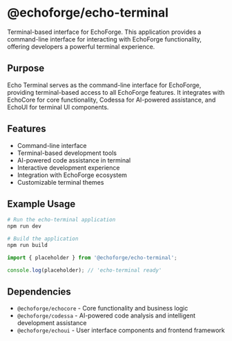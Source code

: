 # @echoforge/echo-terminal

Terminal-based interface for EchoForge. This application provides a command-line interface for interacting with EchoForge functionality, offering developers a powerful terminal experience.

## Purpose

Echo Terminal serves as the command-line interface for EchoForge, providing terminal-based access to all EchoForge features. It integrates with EchoCore for core functionality, Codessa for AI-powered assistance, and EchoUI for terminal UI components.

## Features

- Command-line interface
- Terminal-based development tools
- AI-powered code assistance in terminal
- Interactive development experience
- Integration with EchoForge ecosystem
- Customizable terminal themes

## Example Usage

```bash
# Run the echo-terminal application
npm run dev

# Build the application
npm run build
```

```typescript
import { placeholder } from '@echoforge/echo-terminal';

console.log(placeholder); // 'echo-terminal ready'
```

## Dependencies

- `@echoforge/echocore` - Core functionality and business logic
- `@echoforge/codessa` - AI-powered code analysis and intelligent development assistance
- `@echoforge/echoui` - User interface components and frontend framework

